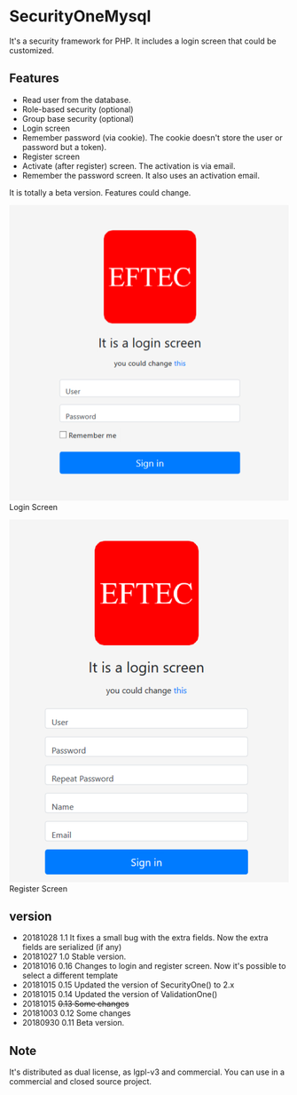 # SecurityOneMysql
It's a security framework for PHP. It includes a login screen that could be customized.

## Features
- Read user from the database.
- Role-based security (optional)
- Group base security (optional)
- Login screen
- Remember password (via cookie). The cookie doesn't store the user or password but a token).
- Register screen
- Activate (after register) screen. The activation is via email.
- Remember the password screen.  It also uses an activation email.


It is totally a beta version. Features could change.

![login](doc/login.png)  
Login Screen

![register](doc/register.png)  
Register Screen




## version

* 20181028 1.1 It fixes a small bug with the extra fields. Now the extra fields are serialized (if any)
* 20181027 1.0 Stable version.
* 20181016 0.16 Changes to login and register screen. Now it's possible to select a different template
* 20181015 0.15 Updated the version of SecurityOne() to 2.x
* 20181015 0.14 Updated the version of ValidationOne()
* 20181015 ~~0.13 Some changes~~
* 20181003 0.12 Some changes
* 20180930 0.11 Beta version.

## Note
 
It's distributed as dual license, as lgpl-v3 and commercial. You can use in a commercial and closed source project.
